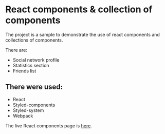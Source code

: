 # React components & collection of components

The project is a sample to demonstrate the use of react components and
collections of components.

There are:

- Social network profile
- Statistics section
- Friends list

## There were used:

- React
- Styled-components
- Styled-system
- Webpack

The live React components page is
[here](https://marisereda.github.io/goit-react-hw-01/).
